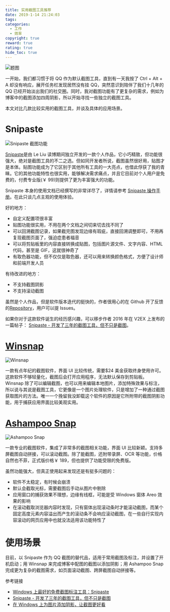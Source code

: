 ```yaml
---
title: 实用截图工具推荐
date: 2019-1-14 21:24:03
tags:
categories:
  - 工作
  - 效率
copyright: true
reward: true
rating: true
hide_toc: true
---
```


![题图](http://yearito-1256884783.image.myqcloud.com/thumbnails/shadow.jpg!thumbnail)

一开始，我们都习惯于将 QQ 作为默认截图工具，直到有一天我按了 Ctrl + Alt + A 却没有响应，展开任务栏发现居然没有挂 QQ，突然意识到陪伴了我们十几年的 QQ 已经开始淡出我们的社交圈。同时，我对截图功能有了更复杂的需求，例如为博客中的截图添加四周阴影，所以开始寻找一些独立的截图工具。

本文对比几款比较实用的截图工具，并谈及具体的应用场景。

<!-- more -->

# Snipaste

![Snipaste 截图功能](https://i.v2ex.co/N3QEb3VA.png "Snipaste 截图功能")

[Snipaste](https://zh.snipaste.com)是由 Le Liu 读博期间独立开发的一款个人作品，它小巧精致，但功能很强大，绝对是截图工具的不二之选。但如同开发者所说，截图虽然很好用，贴图才是本体。贴图功能成为了它区别于其他所有工具的一大亮点，也借此俘获了我的青睐。它的其他功能特性也很实用，能够解决需求痛点，并且它目前对个人用户是免费的，付费专业版(￥ 99)则提供了更为丰富强大的功能。

Snipaste 本身的使用文档已经撰写的非常详尽了，详情请参考 [Snipaste 操作手册](https://docs.snipaste.com/zh-cn/getting-started)。在此只谈几点主观的使用体验。

好的地方：

- 自定义配置项很丰富
- 贴图功能很实用，不用在两个文档之间切来切去找不同了
- 可以回溯截图记录，如果截完图发现边缘有瑕疵，直接回溯调整即可，不用再复现截图页面了，强迫症患者福音
- 可以将剪贴板里的内容直接转换成贴图，包括图片源文件、文字内容、HTML 代码，甚至是 GIF，这就很神奇了
- 有取色器功能，但不仅仅是取色器，还可以用来转换颜色格式，方便了设计师和前端开发人员

有待改进的地方：

- 不支持截图阴影
- 不支持滚动截图

虽然是个人作品，但是软件版本迭代的挺快的，作者很用心的在 Github 开了反馈的[Repository](https://github.com/Snipaste/feedback)，用户可以提 Issues。

如果你对于这款软件诞生的经历感兴趣，可以移步作者 2016 年在 V2EX 上发布的一篇帖子：
[Snipaste - 开发了三年的截图工具，但不只是截图](https://www.v2ex.com/t/295433)。

# [Winsnap](https://www.ntwind.com/software/winsnap.html)

![Winsnap](http://yearito-1256884783.image.myqcloud.com/screenshot/winsnap.png "Winsnap")

一款有点年纪的截图软件，界面 UI 比较传统，需要\$24 美金获取终身使用许可。这款软件不够轻量化，截图后会打开应用程序，无法默认保存到剪贴板。Winsnap 除了可以编辑截图，也可以用来编辑本地图片，添加特殊效果与标注，所以说与其说是截图工具，它更像是一个图片处理软件，只是增加了一种通过截图获取图片的方法。唯一一个挽留我没卸载这个软件的原因是它所附带的截图阴影功能，用于捕获应用界面比较美观实用。

# [Ashampoo Snap](https://www.ashampoo.com/cn/cny/pin/2024/multimedia-software/Ashampoo-Snap-10)

![Ashampoo Snap](http://yearito-1256884783.image.myqcloud.com/screenshot/Ashampoo-snap.png "Ashampoo Snap")

一款专业的截图软件，集成了非常多的截图相关功能，界面 UI 比较新颖。支持多屏截图自动拼接，可以滚动截图。除了能截图，还附带录屏、OCR 等功能，价格自然也不菲，正式版价格￥ 189，但也提供了功能受限的免费版。

虽然功能强大，但真正使用起来发现还是有挺多问题的：

- 软件不太稳定，有时候会崩溃
- 默认会截取光标，需要截图后手动从图片中剔除
- 应用窗口的捕获效果不理想，边缘有线框，可能是受 Windows 窗体 Areo 效果的影响
- 在滚动截取浏览器内容时发现，只有窗体出现滚动条时才能滚动截图，而某个固定高度元素内容溢出而产生的滚动条不会响应滚动截图，在一些自行实现内容滚动的网页应用中也就没法适用该功能特性了

# 使用场景

目前，以 Snipaste 作为 QQ 截图的替代品，适用于常用截图及标注，并设置了开机启动；用 Winsnap 来完成博客中配图的截图以添加阴影；用 Ashampoo Snap 完成更为复杂的截图需求，如页面滚动截图、跨屏截图自动拼接等。

<div class="reference-linking">参考链接</div>

- [Windows 上最好的免费截图标注工具：Snipaste](https://sspai.com/post/34962)
- [Snipaste - 开发了三年的截图工具，但不只是截图](https://www.v2ex.com/t/295433)
- [在 Windows 上为图片添加阴影，让截图更好看](https://sspai.com/post/41443)
